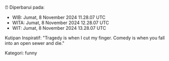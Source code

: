 ⏰ Diperbarui pada:
- WIB: Jumat, 8 November 2024 11.28.07 UTC
- WITA: Jumat, 8 November 2024 12.28.07 UTC
- WIT: Jumat, 8 November 2024 13.28.07 UTC

Kutipan Inspiratif:
"Tragedy is when I cut my finger. Comedy is when you fall into an open sewer and die."


Kategori: funny

